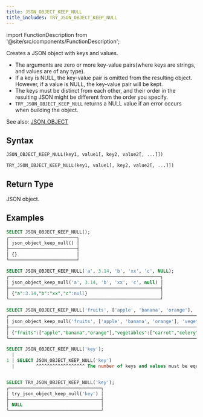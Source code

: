 ```yaml
---
title: JSON_OBJECT_KEEP_NULL
title_includes: TRY_JSON_OBJECT_KEEP_NULL
---
```

import FunctionDescription from '@site/src/components/FunctionDescription';

<FunctionDescription description="Introduced or updated: v1.2.402"/>

Creates a JSON object with keys and values.

- The arguments are zero or more key-value pairs(where keys are strings, and values are of any type).
- If a key is NULL, the key-value pair is omitted from the resulting object. However, if a value is NULL, the key-value pair will be kept.
- The keys must be distinct from each other, and their order in the resulting JSON might be different from the order you specify.
- `TRY_JSON_OBJECT_KEEP_NULL` returns a NULL value if an error occurs when building the object.

See also: [JSON_OBJECT](json-object.md)

## Syntax

```sql
JSON_OBJECT_KEEP_NULL(key1, value1[, key2, value2[, ...]])

TRY_JSON_OBJECT_KEEP_NULL(key1, value1[, key2, value2[, ...]])
```

## Return Type

JSON object.

## Examples

```sql
SELECT JSON_OBJECT_KEEP_NULL();
┌─────────────────────────┐
│ json_object_keep_null() │
├─────────────────────────┤
│ {}                      │
└─────────────────────────┘

SELECT JSON_OBJECT_KEEP_NULL('a', 3.14, 'b', 'xx', 'c', NULL);
┌────────────────────────────────────────────────────────┐
│ json_object_keep_null('a', 3.14, 'b', 'xx', 'c', null) │
├────────────────────────────────────────────────────────┤
│ {"a":3.14,"b":"xx","c":null}                           │
└────────────────────────────────────────────────────────┘

SELECT JSON_OBJECT_KEEP_NULL('fruits', ['apple', 'banana', 'orange'], 'vegetables', ['carrot', 'celery']);
┌────────────────────────────────────────────────────────────────────────────────────────────────────┐
│ json_object_keep_null('fruits', ['apple', 'banana', 'orange'], 'vegetables', ['carrot', 'celery']) │
├────────────────────────────────────────────────────────────────────────────────────────────────────┤
│ {"fruits":["apple","banana","orange"],"vegetables":["carrot","celery"]}                            │
└────────────────────────────────────────────────────────────────────────────────────────────────────┘

SELECT JSON_OBJECT_KEEP_NULL('key');
  |
1 | SELECT JSON_OBJECT_KEEP_NULL('key')
  |        ^^^^^^^^^^^^^^^^^^ The number of keys and values must be equal while evaluating function `json_object_keep_null('key')`


SELECT TRY_JSON_OBJECT_KEEP_NULL('key');
┌──────────────────────────────────┐
│ try_json_object_keep_null('key') │
├──────────────────────────────────┤
│ NULL                             │
└──────────────────────────────────┘
```

